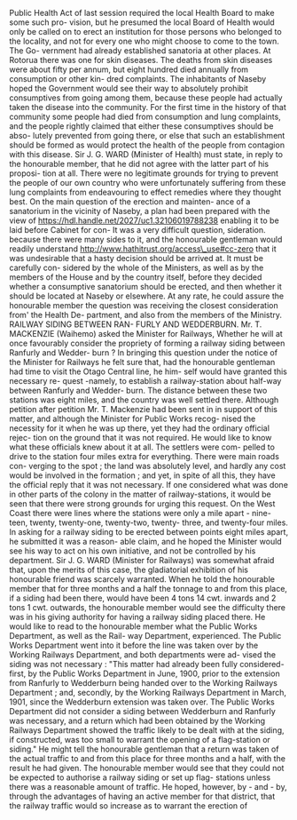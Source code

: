 Public Health Act of last session required the local Health Board to make some such pro- vision, but he presumed the local Board of Health would only be called on to erect an institution for those persons who belonged to the locality, and not for every one who might choose to come to the town. The Go- vernment had already established sanatoria at other places. At Rotorua there was one for skin diseases. The deaths from skin diseases were about fifty per annum, but eight hundred died annually from consumption or other kin- dred complaints. The inhabitants of Naseby hoped the Government would see their way to absolutely prohibit consumptives from going among them, because these people had actually taken the disease into the community. For the first time in the history of that community some people had died from consumption and lung complaints, and the people rightly claimed that either these consumptives should be abso- lutely prevented from going there, or else that such an establishment should be formed as would protect the health of the people from contagion with this disease. Sir J. G. WARD (Minister of Health) must state, in reply to the honourable member, that he did not agree with the latter part of his proposi- tion at all. There were no legitimate grounds for trying to prevent the people of our own country who were unfortunately suffering from these lung complaints from endeavouring to effect remedies where they thought best. On the main question of the erection and mainten- ance of a sanatorium in the vicinity of Naseby, a plan had been prepared with the view of https://hdl.handle.net/2027/uc1.32106019788238 enabling it to be laid before Cabinet for con- It was a very difficult question, sideration. because there were many sides to it, and the honourable gentleman would readily understand http://www.hathitrust.org/access\_use#cc-zero that it was undesirable that a hasty decision should be arrived at. It must be carefully con- sidered by the whole of the Ministers, as well as by the members of the House and by the country itself, before they decided whether a consumptive sanatorium should be erected, and then whether it should be located at Naseby or elsewhere. At any rate, he could assure the honourable member the question was receiving the closest consideration from' the Health De- partment, and also from the members of the Ministry. RAILWAY SIDING BETWEEN RAN- FURLY AND WEDDERBURN. Mr. T. MACKENZIE (Waihemo) asked the Minister for Railways, Whether he will at once favourably consider the propriety of forming a railway siding between Ranfurly and Wedder- burn ? In bringing this question under the notice of the Minister for Railways he felt sure that, had the honourable gentleman had time to visit the Otago Central line, he him- self would have granted this necessary re- quest -namely, to establish a railway-station about half-way between Ranfurly and Wedder- burn. The distance between these two stations was eight miles, and the country was well settled there. Although petition after petition Mr. T. Mackenzie had been sent in in support of this matter, and although the Minister for Public Works recog- nised the necessity for it when he was up there, yet they had the ordinary official rejec- tion on the ground that it was not required. He would like to know what these officials knew about it at all. The settlers were com- pelled to drive to the station four miles extra for everything. There were main roads con- verging to the spot ; the land was absolutely level, and hardly any cost would be involved in the formation ; and yet, in spite of all this, they have the official reply that it was not necessary. If one considered what was done in other parts of the colony in the matter of railway-stations, it would be seen that there were strong grounds for urging this request. On the West Coast there were lines where the stations were only a mile apart - nine- teen, twenty, twenty-one, twenty-two, twenty- three, and twenty-four miles. In asking for a railway siding to be erected between points eight miles apart, he submitted it was a reason- able claim, and he hoped the Minister would see his way to act on his own initiative, and not be controlled by his department. Sir J. G. WARD (Minister for Railways) was somewhat afraid that, upon the merits of this case, the gladiatorial exhibition of his honourable friend was scarcely warranted. When he told the honourable member that for three months and a half the tonnage to and from this place, if a siding had been there, would have been 4 tons 14 cwt. inwards and 2 tons 1 cwt. outwards, the honourable member would see the difficulty there was in his giving authority for having a railway siding placed there. He would like to read to the honourable member what the Public Works Department, as well as the Rail- way Department, experienced. The Public Works Department went into it before the line was taken over by the Working Railways Department, and both departments were ad- vised the siding was not necessary : "This matter had already been fully considered-first, by the Public Works Department in June, 1900, prior to the extension from Ranfurly to Wedderburn being handed over to the Working Railways Department ; and, secondly, by the Working Railways Department in March, 1901, since the Wedderburn extension was taken over. The Public Works Department did not consider a siding between Wedderburn and Ranfurly was necessary, and a return which had been obtained by the Working Railways Department showed the traffic likely to be dealt with at the siding, if constructed, was too small to warrant the opening of a flag-station or siding." He might tell the honourable gentleman that a return was taken of the actual traffic to and from this place for three months and a half, with the result he had given. The honourable member would see that they could not be expected to authorise a railway siding or set up flag- stations unless there was a reasonable amount of traffic. He hoped, however, by - and - by, through the advantages of having an active member for that district, that the railway traffic would so increase as to warrant the erection of 